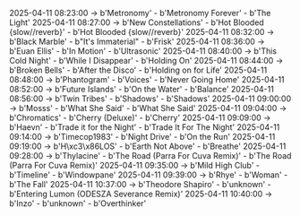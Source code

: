 2025-04-11 08:23:00 -> b'Metronomy' - b'Metronomy Forever' - b'The Light'
2025-04-11 08:27:00 -> b'New Constellations' - b'Hot Blooded {slow//reverb}' - b'Hot Blooded {slow//reverb}'
2025-04-11 08:32:00 -> b'Black Marble' - b"It's Immaterial" - b'Frisk'
2025-04-11 08:36:00 -> b'Euan Ellis' - b'In Motion' - b'Ultrasonic'
2025-04-11 08:40:00 -> b'This Cold Night' - b'While I Disappear' - b'Holding On'
2025-04-11 08:44:00 -> b'Broken Bells' - b'After the Disco' - b'Holding on for Life'
2025-04-11 08:48:00 -> b'Phantogram' - b'Voices' - b'Never Going Home'
2025-04-11 08:52:00 -> b'Future Islands' - b'On the Water' - b'Balance'
2025-04-11 08:56:00 -> b'Twin Tribes' - b'Shadows' - b'Shadows'
2025-04-11 09:00:00 -> b'Mosss' - b'What She Said' - b'What She Said'
2025-04-11 09:04:00 -> b'Chromatics' - b'Cherry (Deluxe)' - b'Cherry'
2025-04-11 09:09:00 -> b'Haevn' - b'Trade it for the Night' - b'Trade It For The Night'
2025-04-11 09:14:00 -> b'Timecop1983' - b'Night Drive' - b'On the Run'
2025-04-11 09:19:00 -> b'H\xc3\x86LOS' - b'Earth Not Above' - b'Breathe'
2025-04-11 09:28:00 -> b'Thylacine' - b'The Road (Parra For Cuva Remix)' - b'The Road (Parra For Cuva Remix)'
2025-04-11 09:35:00 -> b'Mild High Club' - b'Timeline' - b'Windowpane'
2025-04-11 09:39:00 -> b'Rhye' - b'Woman' - b'The Fall'
2025-04-11 10:37:00 -> b'Theodore Shapiro' - b'unknown' - b'Entering Lumon (ODESZA Severance Remix)'
2025-04-11 10:40:00 -> b'Inzo' - b'unknown' - b'Overthinker'
